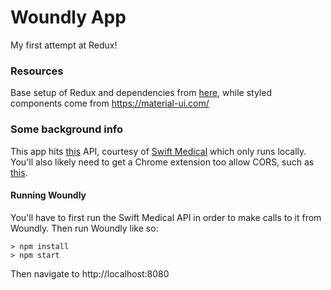 # Woundly App

My first attempt at Redux!

### Resources
Base setup of Redux and dependencies from [here](https://github.com/StephenGrider/ReduxSimpleStarter), while styled components come from https://material-ui.com/


### Some background info

This app hits [this](https://github.com/asyi/wounds-demo-api) API, courtesy of [Swift Medical](https://github.com/swiftmedical/wounds-demo-api) which only runs locally. You'll also likely need to get a Chrome extension too allow CORS, such as [this](https://chrome.google.com/webstore/detail/allow-control-allow-origi/nlfbmbojpeacfghkpbjhddihlkkiljbi).

#### Running Woundly
You'll have to first run the Swift Medical API in order to make calls to it from Woundly. Then run Woundly like so:

```
> npm install
> npm start
```

Then navigate to http://localhost:8080
